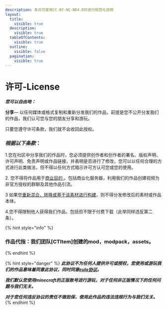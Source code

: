 ```yaml
---
description: 本许可使用CC-BY-NC-ND4.0并进行规范化说明
layout:
  title:
    visible: true
  description:
    visible: true
  tableOfContents:
    visible: true
  outline:
    visible: false
  pagination:
    visible: true
---
```


# 许可-License

_**您可以自由地：**_

**分享**— 以任何媒体或格式复制和重新分发我们的作品，前提是您不公开分发我们的作品，我们认可您与您的朋友分享和游玩。

只要您遵守许可条款，我们就不会收回此授权。

### _根据以下条款_： <a href="#terms" id="terms"></a>

1.您在社区中分享我们的作品时，您必须提供创作者和创作者的署名、版权声明、许可声明、免责声明或作品链接，并表明是否进行了修改，您可以以任何合理的方式进行此类做法，但不得以任何方式暗示许可方认可您或您的使用。

2\. 您不得将作品用于[商业目的 ](https://creativecommons.org/licenses/by-nc-nd/4.0/#ref-commercial-purposes)。包括商业化服务器，利用我们的作品创建视频为非官方授权的群聊及其他作品引流。

3 如果您[重新混合、转换或基于该素材进行构建](https://creativecommons.org/licenses/by-nc-nd/4.0/#ref-some-kinds-of-mods)，则不得分发修改后的素材或作品本体。

4.您不得限制他人获得我们作品，包括但不限于付费下载（此举同样违反第二条）。



{% hint style="info" %}
### 作品代指：我们团队\[CTItem]创建的mod，modpack，assets。 <a href="#rights" id="rights"></a>
{% endhint %}

{% hint style="danger" %}
_**此协议不为任何人提供许可或授权，您使用或游玩我们的作品意味着同意此协议，同时同意**_[_**eula协议**_](https://www.minecraft.net/zh-hans/eula)_**。**_

_**我们默认您使用minecraft的正版账号进行游玩，对于任何非正版情况下的任何问题与我们无关。**_

_**对于您任何违反协议的责任不做担保，使用此作品的违法违规行为与我们无关。**_
{% endhint %}

